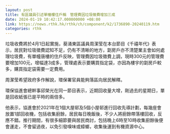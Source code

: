 ```yaml
---
layout: post
title: 有區議員引述單幢樓住戶稱　管理費因垃圾徵費增加三成
date: 2024-01-19 10:42:17.000000000 +08:00
link: https://news.rthk.hk/rthk/ch/component/k2/1736890-20240119.htm
categories: rthk
---
```


垃圾收費將於4月1日起實施，葵涌東區議員周潔莹在本台節目《千禧年代》表示，居民對垃圾徵費認知不足，仍有不清晰的地方，劏房戶亦不清楚業主會如何處理垃圾費，有單幢唐樓的住戶反映，管理費因垃圾徵費上調，現時300元的管理費要增加100元，增幅達3成多，管理處表示要購買指定袋，亦因為樓宇的劏房戶較多，購買指定袋需要一定費用。

周潔莹希望政府多作解說，環保署官員能夠落區向居民解釋。

環保協進會總幹事邱榮光在同一節目表示，近期回收量大增，剛過去的星期日，單是回收紙張已是平時的兩倍多。

他表示，協進會於2021年在1個大屋邨及5個小屋邨進行回收先導計劃，每幾座會放置1部回收機，包括收集廚餘，居民每日晚飯後，不少人將廚餘帶落樓回收，反應不錯。推行期間，有很多細節要與居民商討，包括晚上6時至10時收集廚餘後便會運走，不會留過夜，以免引發嗅味或蟑螂，收集後運到有機資源中心。
